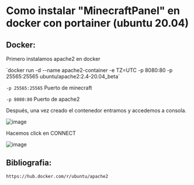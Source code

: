 # Como instalar "MinecraftPanel" en docker con portainer (ubuntu 20.04)

## Docker:

Primero instalamos apache2 en docker

´docker run -d --name apache2-container -e TZ=UTC -p 8080:80 -p 25565:25565 ubuntu/apache2:2.4-20.04_beta´

`-p 25565:25565` Puerto de minecraft

`-p 8080:80` Puerto de apache2

Después, una vez creado el contenedor entramos y accedemos a consola.

![image](https://user-images.githubusercontent.com/25081670/146308996-553bd2b6-a9f7-4554-8a16-fca77aa1c8ab.png)

Hacemos click en CONNECT

![image](https://user-images.githubusercontent.com/25081670/146309159-7bab7285-3059-4137-b94d-fd0ff0542b25.png)











## Bibliografia:

`https://hub.docker.com/r/ubuntu/apache2`
